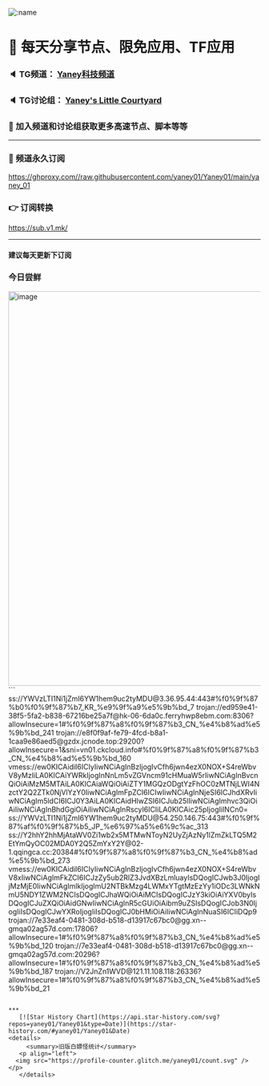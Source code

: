    ![:name](https://count.getloli.com/get/@yaney01?theme=gelbooru-h)

# 🚀 每天分享节点、限免应用、TF应用
### 🔈 TG频道： [Yaney科技频道](https://t.me/yaney_01) 
### 🔈 TG讨论组： [Yaney's Little Courtyard](https://t.me/+caB8IkK7JvMzM2I1)
### 🔔 加入频道和讨论组获取更多高速节点、脚本等等  
***
### 🔗  频道永久订阅
   https://ghproxy.com//raw.githubusercontent.com/yaney01/Yaney01/main/yaney_01
### 👉  订阅转换
   https://sub.v1.mk/
***
#### 建议每天更新下订阅
### 今日尝鲜
<img width="787" alt="image" src="https://github.com/yaney01/Yaney01/assets/53202722/baf485ce-d9e6-4289-bb46-1e07af98f929">
```
ss://YWVzLTI1Ni1jZmI6YW1hem9uc2tyMDU@3.36.95.44:443#%f0%9f%87%b0%f0%9f%87%b7_KR_%e9%9f%a9%e5%9b%bd_7
trojan://ed959e41-38f5-5fa2-b838-67216be25a7f@hk-06-6da0c.ferryhwp8ebm.com:8306?allowInsecure=1#%f0%9f%87%a8%f0%9f%87%b3_CN_%e4%b8%ad%e5%9b%bd_241
trojan://e8f0f9af-fe79-4fcd-b8a1-1caa9e86aed5@gzdx.jcnode.top:29200?allowInsecure=1&sni=vn01.ckcloud.info#%f0%9f%87%a8%f0%9f%87%b3_CN_%e4%b8%ad%e5%9b%bd_160
vmess://ew0KICAidiI6ICIyIiwNCiAgInBzIjogIvCfh6jwn4ezX0NOX+S4reWbvV8yMzIiLA0KICAiYWRkIjogInNnLm5vZGVncm91cHMuaW5rIiwNCiAgInBvcnQiOiAiMzM5MTAiLA0KICAiaWQiOiAiZTY1MGQzODgtYzFhOC0zMTNjLWI4NzctY2Q2ZTk0NjVlYzY0IiwNCiAgImFpZCI6ICIwIiwNCiAgInNjeSI6ICJhdXRvIiwNCiAgIm5ldCI6ICJ0Y3AiLA0KICAidHlwZSI6ICJub25lIiwNCiAgImhvc3QiOiAiIiwNCiAgInBhdGgiOiAiIiwNCiAgInRscyI6ICIiLA0KICAic25pIjogIiINCn0=
ss://YWVzLTI1Ni1jZmI6YW1hem9uc2tyMDU@54.250.146.75:443#%f0%9f%87%af%f0%9f%87%b5_JP_%e6%97%a5%e6%9c%ac_313
ss://Y2hhY2hhMjAtaWV0Zi1wb2x5MTMwNToyN2UyZjAzNy1lZmZkLTQ5M2EtYmQyOC02MDA0Y2Q5ZmYxY2Y@02-1.qqingca.cc:20384#%f0%9f%87%a8%f0%9f%87%b3_CN_%e4%b8%ad%e5%9b%bd_273
vmess://ew0KICAidiI6ICIyIiwNCiAgInBzIjogIvCfh6jwn4ezX0NOX+S4reWbvV8xIiwNCiAgImFkZCI6ICJzZy5ub2RlZ3JvdXBzLmluayIsDQogICJwb3J0IjogIjMzMjE0IiwNCiAgImlkIjogImU2NTBkMzg4LWMxYTgtMzEzYy1iODc3LWNkNmU5NDY1ZWM2NCIsDQogICJhaWQiOiAiMCIsDQogICJzY3kiOiAiYXV0byIsDQogICJuZXQiOiAidGNwIiwNCiAgInR5cGUiOiAibm9uZSIsDQogICJob3N0IjogIiIsDQogICJwYXRoIjogIiIsDQogICJ0bHMiOiAiIiwNCiAgInNuaSI6ICIiDQp9
trojan://7e33eaf4-0481-308d-b518-d13917c67bc0@gg.xn--gmqa02ag57d.com:17806?allowInsecure=1#%f0%9f%87%a8%f0%9f%87%b3_CN_%e4%b8%ad%e5%9b%bd_120
trojan://7e33eaf4-0481-308d-b518-d13917c67bc0@gg.xn--gmqa02ag57d.com:20296?allowInsecure=1#%f0%9f%87%a8%f0%9f%87%b3_CN_%e4%b8%ad%e5%9b%bd_187
trojan://V2JnZn1WVD@121.11.108.118:26336?allowInsecure=1#%f0%9f%87%a8%f0%9f%87%b3_CN_%e4%b8%ad%e5%9b%bd_21

```

***
   [![Star History Chart](https://api.star-history.com/svg?repos=yaney01/Yaney01&type=Date)](https://star-history.com/#yaney01/Yaney01&Date)
<details>
     <summary>旧版白嫖怪统计</summary>
   <p align="left"> 
  <img src="https://profile-counter.glitch.me/yaney01/count.svg" />
</p>
   </details>

